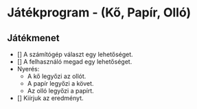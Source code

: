 # Játékprogram - (Kő, Papír, Olló)

## Játékmenet
- [] A számítógép választ egy lehetőséget.
- [] A felhasználó megad egy lehetőséget.
- Nyerés:
	- A kő legyőzi az ollót.
	- A papír legyőzi a követ.
	- Az olló legyőzi a papírt.
- [] Kiírjuk az eredményt.